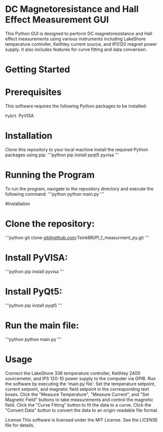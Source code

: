 # DC Magnetoresistance and Hall Effect Measurement GUI

This Python GUI is designed to perform DC magnetoresistance and Hall effect measurements using various instruments including LakeShore temperature controller, Keithley current source, and IPS120 magnet power supply. It also includes features for curve fitting and data conversion.

# Getting Started
# Prerequisites
This software requires the following Python packages to be installed:

`PyQt5
`PyVISA
# Installation
Clone this repository to your local machine
Install the required Python packages using pip:
'''python
pip install pyqt5 pyvisa
'''
# Running the Program
To run the program, navigate to the repository directory and execute the following command:
'''python
python main.py
'''

#Installation
# Clone the repository: 

'''python
git clone git@github.com:TeinkBR/PI_1_measurment_py.git
'''
# Install PyVISA: 
'''python
pip install pyvisa
'''
# Install PyQt5: 
'''python
pip install pyqt5
'''
# Run the main file: 
'''python
python main.py
'''
# Usage

Connect the LakeShore 336 temperature controller, Keithley 2400 sourcemeter, and IPS 120-10 power supply to the computer via GPIB.
Run the software by executing the 'main.py file'.
Set the temperature setpoint, current setpoint, and magnetic field setpoint in the corresponding text boxes.
Click the "Measure Temperature", "Measure Current", and "Set Magnetic Field" buttons to take measurements and control the magnetic field.
Click the "Curve Fitting" button to fit the data to a curve.
Click the "Convert Data" button to convert the data to an origin-readable file format.

License
This software is licensed under the MIT License. See the LICENSE file for details.



